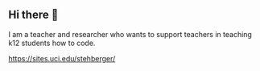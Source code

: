 ## Hi there 👋

I am a teacher and researcher who wants to support teachers in teaching k12 students how to code. 

https://sites.uci.edu/stehberger/



